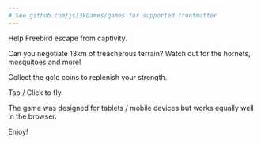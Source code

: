 ```yaml
---
# See github.com/js13kGames/games for supported frontmatter
---
```

Help Freebird escape from captivity.

Can you negotiate 13km of treacherous terrain? Watch out for the hornets, mosquitoes and more!
Collect the gold coins to replenish your strength.

Tap / Click to fly.

The game was designed for tablets / mobile devices but works equally well in the browser.

Enjoy!